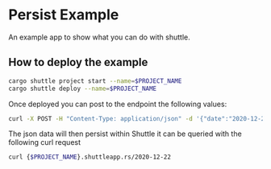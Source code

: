 # Persist Example

An example app to show what you can do with shuttle.

## How to deploy the example

```bash
cargo shuttle project start --name=$PROJECT_NAME
cargo shuttle deploy --name=$PROJECT_NAME
```

Once deployed you can post to the endpoint the following values:
```bash
curl -X POST -H "Content-Type: application/json" -d '{"date":"2020-12-22", "temp_high":5, "temp_low":5, "precipitation": 5}' {$PROJECT_NAME}.shuttleapp.rs
```

The json data will then persist within Shuttle it can be queried with the following curl request

```bash
curl {$PROJECT_NAME}.shuttleapp.rs/2020-12-22
```

